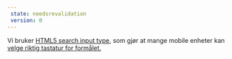 ```yaml
---
 state: needsrevalidation
 version: 0
---
```

Vi bruker [HTML5 search input type](http://dev.w3.org/html5/markup/input.search.html), som gjør at mange mobile enheter kan [velge riktig tastatur for formålet.](http://diveintohtml5.info/forms.html)
